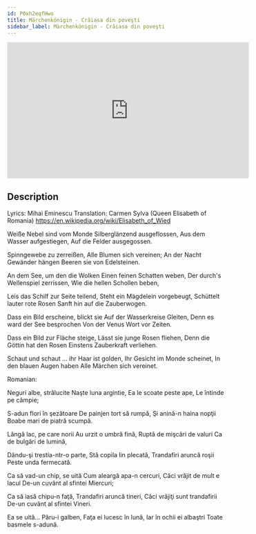 ```yaml
---
id: P0xh2eqfHwo
title: Märchenkönigin - Crăiasa din poveşti
sidebar_label: Märchenkönigin - Crăiasa din poveşti
---
```


<iframe
  width="560"
  height="315"
  src="https://www.youtube.com/embed/P0xh2eqfHwo"
  title="YouTube video player"
  frameborder="0"
  allow="accelerometer; autoplay; clipboard-write; encrypted-media; gyroscope; picture-in-picture; web-share"
  referrerpolicy="strict-origin-when-cross-origin"
  allowfullscreen
></iframe>

## Description

Lyrics: Mihai Eminescu
Translation: Carmen Sylva (Queen Elisabeth of Romania)
https://en.wikipedia.org/wiki/Elisabeth_of_Wied

Weiße Nebel sind vom Monde
Silberglänzend ausgeflossen,
Aus dem Wasser aufgestiegen,
Auf die Felder ausgegossen.

Spinngewebe zu zerreißen,
Alle Blumen sich vereinen;
An der Nacht Gewänder hängen
Beeren sie von Edelsteinen.

An dem See, um den die Wolken
Einen feinen Schatten weben,
Der durch's Wellenspiel zerrissen,
Wie die hellen Schollen beben,

Leis das Schilf zur Seite teilend,
Steht ein Mägdelein vorgebeugt,
Schüttelt lauter rote Rosen
Sanft hin auf die Zauberwogen.

Dass ein Bild erscheine, blickt sie
Auf der Wasserkreise Gleiten,
Denn es ward der See besprochen
Von der Venus Wort vor Zeiten.

Dass ein Bild zur Fläche steige,
Lässt sie junge Rosen fliehen,
Denn die Göttin hat den Rosen
Einstens Zauberkraft verliehen.

Schaut und schaut ... ihr Haar ist golden,
Ihr Gesicht im Monde scheinet,
In den blauen Augen haben
Alle Märchen sich vereinet.

Romanian:

Neguri albe, strălucite
Naşte luna argintie,
Ea le scoate peste ape,
Le întinde pe câmpie;

S-adun flori în şezătoare
De painjen tort să rumpă,
Şi anină-n haina nopţii
Boabe mari de piatră scumpă.

Lângă lac, pe care norii
Au urzit o umbră fină,
Ruptă de mişcări de valuri
Ca de bulgări de lumină,

Dându-şi trestia-ntr-o parte,
Stă copila lin plecată,
Trandafiri aruncă roşii
Peste unda fermecată.

Ca să vad-un chip, se uită
Cum aleargă apa-n cercuri,
Căci vrăjit de mult e lacul
De-un cuvânt al sfintei Miercuri;

Ca să iasă chipu-n faţă,
Trandafiri aruncă tineri,
Căci vrăjiţi sunt trandafirii
De-un cuvânt al sfintei Vineri.

Ea se uită... Păru-i galben,
Faţa ei lucesc în lună,
Iar în ochii ei albaştri
Toate basmele s-adună.
